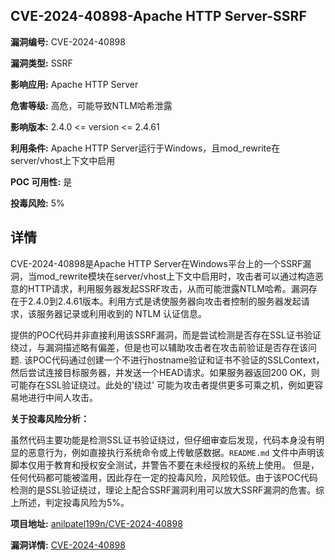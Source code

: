 ## CVE-2024-40898-Apache HTTP Server-SSRF

**漏洞编号:** CVE-2024-40898

**漏洞类型:** SSRF

**影响应用:** Apache HTTP Server

**危害等级:** 高危，可能导致NTLM哈希泄露

**影响版本:** 2.4.0 <= version <= 2.4.61

**利用条件:** Apache HTTP Server运行于Windows，且mod_rewrite在server/vhost上下文中启用

**POC 可用性:** 是

**投毒风险:** 5%

## 详情

CVE-2024-40898是Apache HTTP Server在Windows平台上的一个SSRF漏洞，当mod_rewrite模块在server/vhost上下文中启用时，攻击者可以通过构造恶意的HTTP请求，利用服务器发起SSRF攻击，从而可能泄露NTLM哈希。漏洞存在于2.4.0到2.4.61版本。利用方式是诱使服务器向攻击者控制的服务器发起请求，该服务器记录或利用收到的 NTLM 认证信息。

提供的POC代码并非直接利用该SSRF漏洞，而是尝试检测是否存在SSL证书验证绕过，与漏洞描述略有偏差，但是也可以辅助攻击者在攻击前验证是否存在该问题. 该POC代码通过创建一个不进行hostname验证和证书不验证的SSLContext，然后尝试连接目标服务器，并发送一个HEAD请求。如果服务器返回200 OK，则可能存在SSL验证绕过。此处的'绕过' 可能为攻击者提供更多可乘之机，例如更容易地进行中间人攻击。

**关于投毒风险分析：**

虽然代码主要功能是检测SSL证书验证绕过，但仔细审查后发现，代码本身没有明显的恶意行为，例如直接执行系统命令或上传敏感数据。`README.md` 文件中声明该脚本仅用于教育和授权安全测试，并警告不要在未经授权的系统上使用。 但是，任何代码都可能被滥用，因此存在一定的投毒风险，风险较低。由于该POC代码检测的是SSL验证绕过，理论上配合SSRF漏洞利用可以放大SSRF漏洞的危害。综上所述，判定投毒风险为5%。

**项目地址:** [anilpatel199n/CVE-2024-40898](https://github.com/anilpatel199n/CVE-2024-40898)

**漏洞详情:** [CVE-2024-40898](https://nvd.nist.gov/vuln/detail/CVE-2024-40898)